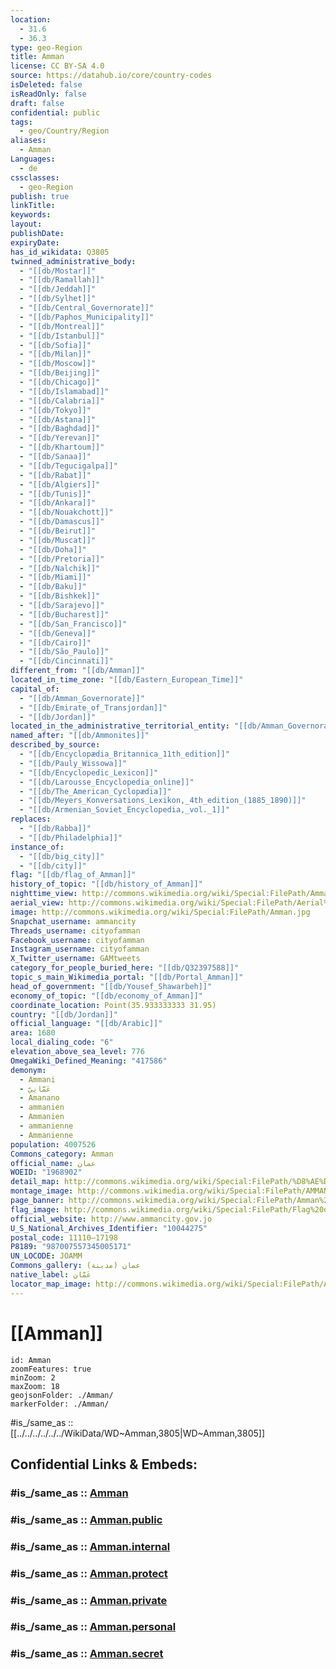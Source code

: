 ```yaml
---
location:
  - 31.6
  - 36.3
type: geo-Region
title: Amman
license: CC BY-SA 4.0
source: https://datahub.io/core/country-codes
isDeleted: false
isReadOnly: false
draft: false
confidential: public
tags:
  - geo/Country/Region
aliases:
  - Amman
Languages:
  - de
cssclasses:
  - geo-Region
publish: true
linkTitle: 
keywords: 
layout: 
publishDate: 
expiryDate: 
has_id_wikidata: Q3805
twinned_administrative_body:
  - "[[db/Mostar]]"
  - "[[db/Ramallah]]"
  - "[[db/Jeddah]]"
  - "[[db/Sylhet]]"
  - "[[db/Central_Governorate]]"
  - "[[db/Paphos_Municipality]]"
  - "[[db/Montreal]]"
  - "[[db/Istanbul]]"
  - "[[db/Sofia]]"
  - "[[db/Milan]]"
  - "[[db/Moscow]]"
  - "[[db/Beijing]]"
  - "[[db/Chicago]]"
  - "[[db/Islamabad]]"
  - "[[db/Calabria]]"
  - "[[db/Tokyo]]"
  - "[[db/Astana]]"
  - "[[db/Baghdad]]"
  - "[[db/Yerevan]]"
  - "[[db/Khartoum]]"
  - "[[db/Sanaa]]"
  - "[[db/Tegucigalpa]]"
  - "[[db/Rabat]]"
  - "[[db/Algiers]]"
  - "[[db/Tunis]]"
  - "[[db/Ankara]]"
  - "[[db/Nouakchott]]"
  - "[[db/Damascus]]"
  - "[[db/Beirut]]"
  - "[[db/Muscat]]"
  - "[[db/Doha]]"
  - "[[db/Pretoria]]"
  - "[[db/Nalchik]]"
  - "[[db/Miami]]"
  - "[[db/Baku]]"
  - "[[db/Bishkek]]"
  - "[[db/Sarajevo]]"
  - "[[db/Bucharest]]"
  - "[[db/San_Francisco]]"
  - "[[db/Geneva]]"
  - "[[db/Cairo]]"
  - "[[db/São_Paulo]]"
  - "[[db/Cincinnati]]"
different_from: "[[db/Amman]]"
located_in_time_zone: "[[db/Eastern_European_Time]]"
capital_of:
  - "[[db/Amman_Governorate]]"
  - "[[db/Emirate_of_Transjordan]]"
  - "[[db/Jordan]]"
located_in_the_administrative_territorial_entity: "[[db/Amman_Governorate]]"
named_after: "[[db/Ammonites]]"
described_by_source:
  - "[[db/Encyclopædia_Britannica_11th_edition]]"
  - "[[db/Pauly_Wissowa]]"
  - "[[db/Encyclopedic_Lexicon]]"
  - "[[db/Larousse_Encyclopedia_online]]"
  - "[[db/The_American_Cyclopædia]]"
  - "[[db/Meyers_Konversations_Lexikon,_4th_edition_(1885_1890)]]"
  - "[[db/Armenian_Soviet_Encyclopedia,_vol._1]]"
replaces:
  - "[[db/Rabba]]"
  - "[[db/Philadelphia]]"
instance_of:
  - "[[db/big_city]]"
  - "[[db/city]]"
flag: "[[db/flag_of_Amman]]"
history_of_topic: "[[db/history_of_Amman]]"
nighttime_view: http://commons.wikimedia.org/wiki/Special:FilePath/Amman%20at%20Night%2C%202009.jpg
aerial_view: http://commons.wikimedia.org/wiki/Special:FilePath/Aerial%20photograph%20of%20Amman%20%283%29.JPG
image: http://commons.wikimedia.org/wiki/Special:FilePath/Amman.jpg
Snapchat_username: ammancity
Threads_username: cityofamman
Facebook_username: cityofamman
Instagram_username: cityofamman
X_Twitter_username: GAMtweets
category_for_people_buried_here: "[[db/Q32397588]]"
topic_s_main_Wikimedia_portal: "[[db/Portal_Amman]]"
head_of_government: "[[db/Yousef_Shawarbeh]]"
economy_of_topic: "[[db/economy_of_Amman]]"
coordinate_location: Point(35.933333333 31.95)
country: "[[db/Jordan]]"
official_language: "[[db/Arabic]]"
area: 1680
local_dialing_code: "6"
elevation_above_sea_level: 776
OmegaWiki_Defined_Meaning: "417586"
demonym:
  - Ammani
  - عَمَّانِيّ
  - Amanano
  - ammanien
  - Ammanien
  - ammanienne
  - Ammanienne
population: 4007526
Commons_category: Amman
official_name: عمان
WOEID: "1968902"
detail_map: http://commons.wikimedia.org/wiki/Special:FilePath/%D8%AE%D8%B1%D9%8A%D8%B7%D8%A9%20%D9%85%D8%AF%D9%8A%D9%86%D8%A9%20%D8%B9%D9%85%D8%A7%D9%86.png
montage_image: http://commons.wikimedia.org/wiki/Special:FilePath/AMMAN%202.jpg
page_banner: http://commons.wikimedia.org/wiki/Special:FilePath/Amman%20banner.JPG
flag_image: http://commons.wikimedia.org/wiki/Special:FilePath/Flag%20of%20Amman.svg
official_website: http://www.ammancity.gov.jo
U_S_National_Archives_Identifier: "10044275"
postal_code: 11110–17198
P8189: "987007557345005171"
UN_LOCODE: JOAMM
Commons_gallery: عمان (مدينة)
native_label: عَمَّان
locator_map_image: http://commons.wikimedia.org/wiki/Special:FilePath/Amman%20location.png
---
```


# [[Amman]]

```leaflet
id: Amman
zoomFeatures: true 
minZoom: 2 
maxZoom: 18
geojsonFolder: ./Amman/
markerFolder: ./Amman/
```
#is_/same_as :: [[../../../../../../WikiData/WD~Amman,3805|WD~Amman,3805]]

## Confidential Links & Embeds: 

### #is_/same_as :: [Amman](/_Standards/Earth/Continent/Asia/Asia~West/Jordan/Governorates~Jordan/Amman.md) 

### #is_/same_as :: [Amman.public](/_public/Earth/Continent/Asia/Asia~West/Jordan/Governorates~Jordan/Amman.public.md) 

### #is_/same_as :: [Amman.internal](/_internal/Earth/Continent/Asia/Asia~West/Jordan/Governorates~Jordan/Amman.internal.md) 

### #is_/same_as :: [Amman.protect](/_protect/Earth/Continent/Asia/Asia~West/Jordan/Governorates~Jordan/Amman.protect.md) 

### #is_/same_as :: [Amman.private](/_private/Earth/Continent/Asia/Asia~West/Jordan/Governorates~Jordan/Amman.private.md) 

### #is_/same_as :: [Amman.personal](/_personal/Earth/Continent/Asia/Asia~West/Jordan/Governorates~Jordan/Amman.personal.md) 

### #is_/same_as :: [Amman.secret](/_secret/Earth/Continent/Asia/Asia~West/Jordan/Governorates~Jordan/Amman.secret.md)

